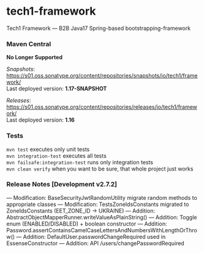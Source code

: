 # tech1-framework
Tech1 Framework — B2B Java17 Spring-based bootstrapping-framework 

### Maven Central
**No Longer Supported**

_Snapshots_: https://s01.oss.sonatype.org/content/repositories/snapshots/io/tech1/framework/  
Last deployed version: **1.17-SNAPSHOT**  

_Releases_: https://s01.oss.sonatype.org/content/repositories/releases/io/tech1/framework/  
Last deployed version: **1.16** 

### Tests
`mvn test` executes only unit tests  
`mvn integration-test` executes all tests  
`mvn failsafe:integration-test` runs only integration tests  
`mvn clean verify` when you want to be sure, that whole project just works  

### Release Notes [Development v2.7.2]
— Modification: BaseSecurityJwtRandomUtility migrate random methods to appropriate classes
— Modification: TestsZoneIdsConstants migrated to ZoneIdsConstants (EET_ZONE_ID → UKRAINE)
— Addition: AbstractObjectMapperRunner.writeValueAsPlainString() 
— Addition: Toggle enum (ENABLED/DISABLED) + boolean constructor 
— Addition: Password.assertContainsCamelCaseLettersAndNumbersWithLengthOrThrow()
— Addition: DefaultUser.passwordChangeRequired used in EssenseConstructor
— Addition: API /users/changePasswordRequired
